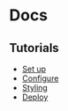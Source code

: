 # Docs

## Tutorials

* [Set up](tutorials/set-up.md)
* [Configure](tutorials/configure-app.md)
* [Styling](tutorials/styling.md)
* [Deploy](tutorials/deploy.md)
